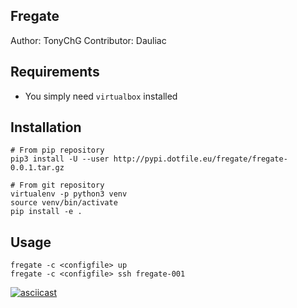 ## Fregate
Author: TonyChG
Contributor: Dauliac

## Requirements

- You simply need `virtualbox` installed

## Installation

```
# From pip repository
pip3 install -U --user http://pypi.dotfile.eu/fregate/fregate-0.0.1.tar.gz

# From git repository
virtualenv -p python3 venv
source venv/bin/activate
pip install -e .
```

## Usage

```
fregate -c <configfile> up
fregate -c <configfile> ssh fregate-001
```

[![asciicast](https://asciinema.org/a/214873.svg)](https://asciinema.org/a/214873)
